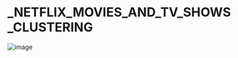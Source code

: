 # _NETFLIX_MOVIES_AND_TV_SHOWS_CLUSTERING

![image](https://github.com/NamiraMujawar/NETFLIX_MOVIES_AND_TV_SHOWS_CLUSTERING/assets/120715329/a3eca737-a5bb-447f-aef1-b0cc05aa2287)
